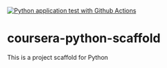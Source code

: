 [![Python application test with Github Actions](https://github.com/rb-mwindh/coursera-python-scaffold/actions/workflows/pythonapp.yml/badge.svg?event=push)](https://github.com/rb-mwindh/coursera-python-scaffold/actions/workflows/pythonapp.yml)

# coursera-python-scaffold
This is a project scaffold for Python
